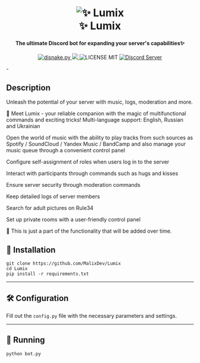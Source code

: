 <p align="light">
<h1 align="center">
  <br>
  <a><img src="https://cdn.discordapp.com/attachments/1151406452611751936/1191827299566366740/Lumix-CC_1.png" alt=" ✨ Lumix"></a>
  <br>
   ✨ Lumix
  <br>
</h1>
<h4 align="center">The ultimate Discord bot for expanding your server's capabilities✨</h4>
<p align="center">
  <a href="https://github.com/Rapptz/discord.py/">
    <img src="https://img.shields.io/badge/disnake-py-blue.svg" alt="disnake.py">
  </a>
  <a href="https://www.python.org/">
    <img src="https://img.shields.io/badge/Python-3.11.7-blue">
  </a>
  <a>
    <img src="https://img.shields.io/badge/license-MIT-green" alt="LICENSE MIT">
  </a>
  <a href="https://discord.gg/2HqTa66bZA">
    <img src="https://discord.com/api/guilds/1019681172940390430/widget.png" alt="Discord Server">
  </a>
</p>
</p>
-


## Description
Unleash the potential of your server with music, logs, moderation and more.

🌟 Meet Lumix - your reliable companion with the magic of multifunctional commands and exciting tricks!
Multi-language support: English, Russian and Ukrainian

Open the world of music with the ability to play tracks from such sources as Spotify / SoundCloud / Yandex Music / BandCamp and also manage your music queue through a convenient control panel

Configure self-assignment of roles when users log in to the server

Interact with participants through commands such as hugs and kisses

Ensure server security through moderation commands

Keep detailed logs of server members

Search for adult pictures on Rule34

Set up private rooms with a user-friendly control panel

🌟 This is just a part of the functionality that will be added over time.

## 🔑 Installation
```
git clone https://github.com/MalixDev/Lumix
cd Lumix
pip install -r requirements.txt
```
___


## 🛠 Configuration
Fill out the `config.py` file with the necessary parameters and settings.

___


## 🚀 Running

```
python bot.py
```
